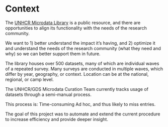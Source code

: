 # Context

The [UNHCR Microdata Library](https://microdata.unhcr.org/index.php/home "MDL Homepage") is a public resource, and there are opportunities to align its functionality with the needs of the research community.

We want to 1) better understand the impact it’s having, and 2) optimize it and understand the needs of the research community (what they need and why) so we can better support them in future.

The library houses over 500 datasets, many of which are individual waves of a repeated survey. Many surveys are conducted in multiple waves, which differ by year, geography, or context. Location can be at the national, regional, or camp level.

The UNHCR/GDS Microdata Curation Team currently tracks usage of datasets through a semi-manual process.

This process is:
Time-consuming
Ad hoc, and thus likely to miss entries.

The goal of this project was to automate and extend the current procedure to increase efficiency and provide deeper insight.


